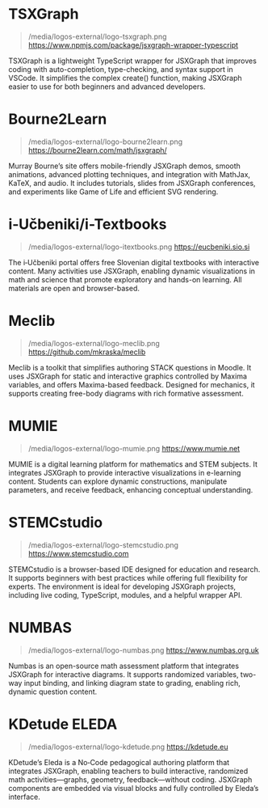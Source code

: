 # TSXGraph

> /media/logos-external/logo-tsxgraph.png
> https://www.npmjs.com/package/jsxgraph-wrapper-typescript

TSXGraph is a lightweight TypeScript wrapper for JSXGraph that improves coding with auto-completion, type-checking, and syntax support in VSCode. It simplifies the complex create() function, making JSXGraph easier to use for both beginners and advanced developers.

# Bourne2Learn

> /media/logos-external/logo-bourne2learn.png
> https://bourne2learn.com/math/jsxgraph/

Murray Bourne’s site offers mobile-friendly JSXGraph demos, smooth animations, advanced plotting techniques, and integration with MathJax, KaTeX, and audio. It includes tutorials, slides from JSXGraph conferences, and experiments like Game of Life and efficient SVG rendering.

# i‑Učbeniki/i-Textbooks

> /media/logos-external/logo-itextbooks.png
> https://eucbeniki.sio.si 

The i‑Učbeniki portal offers free Slovenian digital textbooks with interactive content. Many activities use JSXGraph, enabling dynamic visualizations in math and science that promote exploratory and hands-on learning. All materials are open and browser-based.

# Meclib

> /media/logos-external/logo-meclib.png
> https://github.com/mkraska/meclib

Meclib is a toolkit that simplifies authoring STACK questions in Moodle. It uses JSXGraph for static and interactive graphics controlled by Maxima variables, and offers Maxima-based feedback. Designed for mechanics, it supports creating free-body diagrams with rich formative assessment.

# MUMIE

> /media/logos-external/logo-mumie.png
> https://www.mumie.net

MUMIE is a digital learning platform for mathematics and STEM subjects. It integrates JSXGraph to provide interactive visualizations in e-learning content. Students can explore dynamic constructions, manipulate parameters, and receive feedback, enhancing conceptual understanding.

# STEMCstudio

> /media/logos-external/logo-stemcstudio.png
> https://www.stemcstudio.com

STEMCstudio is a browser-based IDE designed for education and research. It supports beginners with best practices while offering full flexibility for experts. The environment is ideal for developing JSXGraph projects, including live coding, TypeScript, modules, and a helpful wrapper API.

# NUMBAS

> /media/logos-external/logo-numbas.png
> https://www.numbas.org.uk

Numbas is an open-source math assessment platform that integrates JSXGraph for interactive diagrams. It supports randomized variables, two-way input binding, and linking diagram state to grading, enabling rich, dynamic question content.

# KDetude ELEDA

> /media/logos-external/logo-kdetude.png
> https://kdetude.eu

KDetude’s Eleda is a No‑Code pedagogical authoring platform that integrates JSXGraph, enabling teachers to build interactive, randomized math activities—graphs, geometry, feedback—without coding. JSXGraph components are embedded via visual blocks and fully controlled by Eleda’s interface. 
